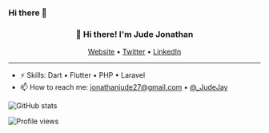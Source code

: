 ### Hi there 👋

<!--
**JonathanJude/JonathanJude** is a ✨ _special_ ✨ repository because its `README.md` (this file) appears on your GitHub profile.

Here are some ideas to get you started:

- 🔭 I’m currently working on ...
- 🌱 I’m currently learning ...
- 👯 I’m looking to collaborate on ...
- 🤔 I’m looking for help with ...
- 💬 Ask me about ...
- 📫 How to reach me: ...
- 😄 Pronouns: ...
- ⚡ Fun fact: ...
-->



<h3 align="center">👋 Hi there! I'm Jude Jonathan</h3>
<p align="center">
  <a href="https://judejay.me">Website</a> •
  <a href="https://twitter.com/_JudeJay">Twitter</a> • 
  <a href="https://www.linkedin.com/in/jude-jonathan">LinkedIn</a>
</p>

---

- ⚡ Skills: Dart • Flutter • PHP • Laravel 
- 📫 How to reach me: jonathanjude27@gmail.com • [@_JudeJay](https://twitter.com/_JudeJay)

![GitHub stats](https://github-readme-stats.vercel.app/api?username=JonathanJude&show_icons=true)  

![Profile views](https://gpvc.arturio.dev/JonathanJude)  

